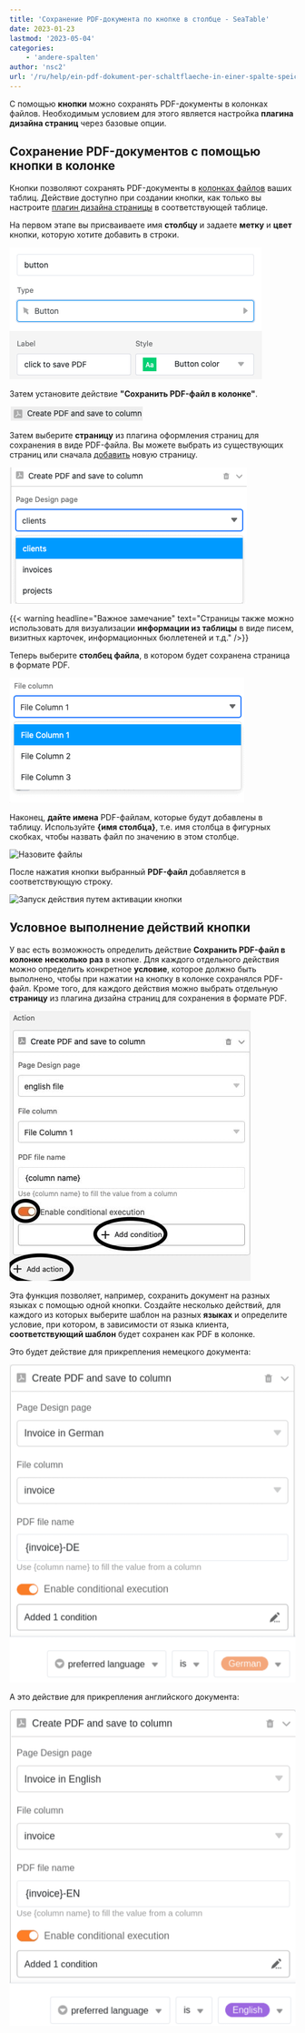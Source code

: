 ```yaml
---
title: 'Сохранение PDF-документа по кнопке в столбце - SeaTable'
date: 2023-01-23
lastmod: '2023-05-04'
categories:
    - 'andere-spalten'
author: 'nsc2'
url: '/ru/help/ein-pdf-dokument-per-schaltflaeche-in-einer-spalte-speichern'
---
```


С помощью **кнопки** можно сохранять PDF-документы в колонках файлов. Необходимым условием для этого является настройка **плагина дизайна страниц** через базовые опции.

## Сохранение PDF-документов с помощью кнопки в колонке

Кнопки позволяют сохранять PDF-документы в [колонках файлов](https://seatable.io/ru/docs/datei-und-bildanhaenge/die-datei-spalte/) ваших таблиц. Действие доступно при создании кнопки, как только вы настроите [плагин дизайна страницы](https://seatable.io/ru/?post_type=docs&p=19223) в соответствующей таблице.

На первом этапе вы присваиваете имя **столбцу** и задаете **метку** и **цвет** кнопки, которую хотите добавить в строки.

![Название линии, маркировка и выбор цвета кнопки](images/name-button-and-select-colour.png)

Затем установите действие **"Сохранить PDF-файл в колонке"**.

![Выбор действия: Сохранить PDF-файл в столбце](images/create-pdf-design-and-save-to-column.png)

Затем выберите **страницу** из плагина оформления страниц для сохранения в виде PDF-файла. Вы можете выбрать из существующих страниц или сначала [добавить](https://seatable.io/ru/?post_type=docs&p=19223) новую страницу.

![Выбор страницы из плагина оформления страницы, которая должна быть сохранена как PDF в колонке.](images/select-file-to-create-PDF-with.png)

{{< warning  headline="Важное замечание"  text="Страницы также можно использовать для визуализации **информации из таблицы** в виде писем, визитных карточек, информационных бюллетеней и т.д." />}}

Теперь выберите **столбец файла**, в котором будет сохранена страница в формате PDF.

![Выберите столбец файла, в котором будет сохранен PDF-файл.](images/select-column-to-put-PDF.png)

Наконец, **дайте имена** PDF-файлам, которые будут добавлены в таблицу. Используйте **{имя столбца}**, т.е. имя столбца в фигурных скобках, чтобы назвать файл по значению в этом столбце.

![Назовите файлы](https://seatable.io/wp-content/uploads/2023/01/PDF-file-name.png)

После нажатия кнопки выбранный **PDF-файл** добавляется в соответствующую строку.

![Запуск действия путем активации кнопки](https://seatable.io/wp-content/uploads/2023/01/pdf-example.gif)

## Условное выполнение действий кнопки

У вас есть возможность определить действие **Сохранить PDF-файл в колонке** **несколько раз** в кнопке. Для каждого отдельного действия можно определить конкретное **условие**, которое должно быть выполнено, чтобы при нажатии на кнопку в колонке сохранялся PDF-файл. Кроме того, для каждого действия можно выбрать отдельную **страницу** из плагина дизайна страниц для сохранения в формате PDF.

![Определение нескольких действий для кнопки и добавление определенных условий для выполнения действия](images/add-several-actions-and-conditions-to-button.jpg)

Эта функция позволяет, например, сохранить документ на разных языках с помощью одной кнопки. Создайте несколько действий, для каждого из которых выберите шаблон на разных **языках** и определите условие, при котором, в зависимости от языка клиента, **соответствующий шаблон** будет сохранен как PDF в колонке.

Это будет действие для прикрепления немецкого документа:

![Определение различных шаблонов на разных языках для каждого действия, чтобы соответствующий шаблон сохранялся в колонке в зависимости от происхождения клиента и применяемого условия фильтрации](images/create-pdf-via-button-condition-1.png)

А это действие для прикрепления английского документа:

![Определение различных шаблонов на разных языках для каждого действия, чтобы соответствующий шаблон сохранялся в колонке в зависимости от происхождения клиента и применяемого условия фильтрации](images/create-pdf-via-button-condition-2.png)

